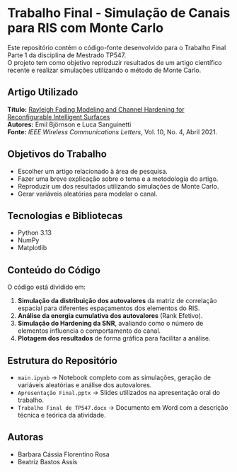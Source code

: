 # Trabalho Final - Simulação de Canais para RIS com Monte Carlo

Este repositório contém o código-fonte desenvolvido para o Trabalho Final Parte 1 da disciplina de Mestrado TP547.  
O projeto tem como objetivo reproduzir resultados de um artigo científico recente e realizar simulações utilizando o método de Monte Carlo.

## Artigo Utilizado

**Título:** [Rayleigh Fading Modeling and Channel Hardening for Reconfigurable Intelligent Surfaces](https://ieeexplore.ieee.org/document/9300189)  
**Autores:** Emil Björnson e Luca Sanguinetti  
**Fonte:** *IEEE Wireless Communications Letters*, Vol. 10, No. 4, Abril 2021.

## Objetivos do Trabalho

- Escolher um artigo relacionado à área de pesquisa.
- Fazer uma breve explicação sobre o tema e a metodologia do artigo.
- Reproduzir um dos resultados utilizando simulações de Monte Carlo.
- Gerar variáveis aleatórias para modelar o canal.

## Tecnologias e Bibliotecas

- Python 3.13
- NumPy
- Matplotlib
  
## Conteúdo do Código

O código está dividido em:

1. **Simulação da distribuição dos autovalores** da matriz de correlação espacial para diferentes espaçamentos dos elementos do RIS.
2. **Análise da energia cumulativa dos autovalores** (Rank Efetivo).
3. **Simulação do Hardening da SNR**, avaliando como o número de elementos influencia o comportamento do canal.
4. **Plotagem dos resultados** de forma gráfica para facilitar a análise.

## Estrutura do Repositório

- `main.ipynb` → Notebook completo com as simulações, geração de variáveis aleatórias e análise dos autovalores.
- `Apresentação Final.pptx` → Slides utilizados na apresentação oral do trabalho.
- `Trabalho Final de TP547.docx` → Documento em Word com a descrição técnica e teórica da atividade.

## Autoras

- Barbara Cássia Florentino Rosa
- Beatriz Bastos Assis
